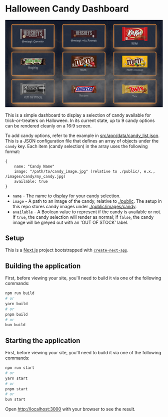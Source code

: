 # Halloween Candy Dashboard

![A demo of the dashboard](./public/images/demo.png)

This is a simple dashboard to display a selection of candy available for trick-or-treaters on Halloween. In its current state, up to 9 candy options can be rendered cleanly on a 16:9 screen.

To add candy options, refer to the example in [src/app/data/candy_list.json](src/app/data/candy_list.json). This is a JSON configuration file that defines an array of objects under the `candy` key. Each item (candy selection) in the array uses the following format:

```
{
    name: "Candy Name"
    image: "/path/to/candy_image.jpg" (relative to ./public/, e.x., /images/candy/my_candy.jpg)
    available: true
}
```

- `name` - The name to display for your candy selection.
- `image` - A path to an image of the candy, relative to [./public](./public/). The setup in this repo stores candy images under [./public/images/candy](./public/images/candy/).
- `available` - A Boolean value to represent if the candy is available or not. If `true`, the candy selection will render as normal; if `false`, the candy image will be greyed out with an 'OUT OF STOCK' label.

## Setup

This is a [Next.js](https://nextjs.org) project bootstrapped with [`create-next-app`](https://nextjs.org/docs/app/api-reference/cli/create-next-app).

## Building the application

First, before viewing your site, you'll need to build it via one of the following commands:

```bash
npm run build
# or
yarn build
# or
pnpm build
# or
bun build
```

## Starting the application

First, before viewing your site, you'll need to build it via one of the following commands:

```bash
npm run start
# or
yarn start
# or
pnpm start
# or
bun start
```

Open [http://localhost:3000](http://localhost:3000) with your browser to see the result.
